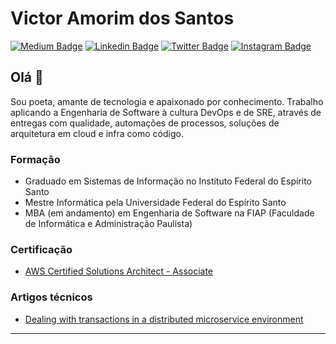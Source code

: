 # Victor Amorim dos Santos

[![Medium Badge](https://img.shields.io/badge/medium-gray?link=https://medium.com/@victor.amsantos)](https://medium.com/@victor.amsantos)
[![Linkedin Badge](https://img.shields.io/badge/-LinkedIn-blue?style=flat-square&logo=Linkedin&logoColor=white&link=https://www.linkedin.com/in/victor-amsantos/)](https://www.linkedin.com/in/victor-amsantos/)
[![Twitter Badge](https://img.shields.io/badge/-Twitter-1ca0f1?style=flat-square&labelColor=1ca0f1&logo=twitter&logoColor=white&link=https://twitter.com/victor_amsantos)](https://twitter.com/victor_amsantos)
[![Instagram Badge](https://img.shields.io/badge/-instagram-red?link=https://www.instagram.com/victor_amsantos/)](https://www.instagram.com/victor_amsantos/)

## Olá 👋

Sou poeta, amante de tecnologia e apaixonado por conhecimento.
Trabalho aplicando a Engenharia de Software à cultura DevOps e de SRE, através de entregas com qualidade, automações de processos, soluções de arquitetura em cloud e infra como código.

### Formação
- Graduado em Sistemas de Informação no Instituto Federal do Espírito Santo
- Mestre Informática pela Universidade Federal do Espírito Santo
- MBA (em andamento) em Engenharia de Software na FIAP (Faculdade de Informática e Administração Paulista)

### Certificação
- [AWS Certified Solutions Architect - Associate
](https://www.certmetrics.com/amazon/public/badge.aspx?i=1&t=c&d=2020-01-27&ci=AWS01053612)

### Artigos técnicos
- [Dealing with transactions in a distributed microservice environment](https://medium.com/@victor.amsantos/dealing-with-transactions-in-a-distributed-microservice-environment-7d33d7f6087)

---
